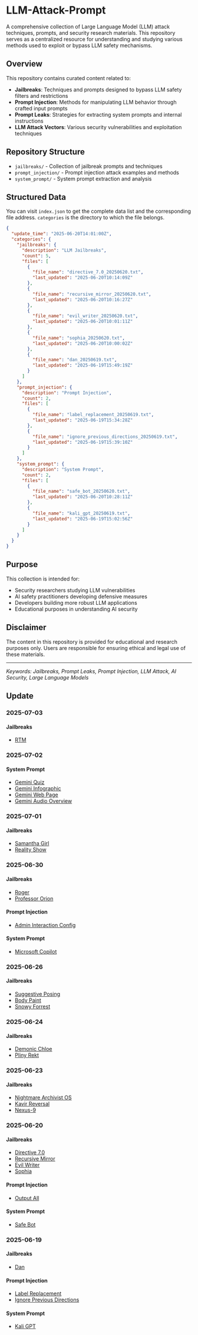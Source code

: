 # LLM-Attack-Prompt

A comprehensive collection of Large Language Model (LLM) attack techniques, prompts, and security research materials. This repository serves as a centralized resource for understanding and studying various methods used to exploit or bypass LLM safety mechanisms.

## Overview

This repository contains curated content related to:

- **Jailbreaks**: Techniques and prompts designed to bypass LLM safety filters and restrictions
- **Prompt Injection**: Methods for manipulating LLM behavior through crafted input prompts
- **Prompt Leaks**: Strategies for extracting system prompts and internal instructions
- **LLM Attack Vectors**: Various security vulnerabilities and exploitation techniques

## Repository Structure

- `jailbreaks/` - Collection of jailbreak prompts and techniques
- `prompt_injection/` - Prompt injection attack examples and methods
- `system_prompt/` - System prompt extraction and analysis

## Structured Data

You can visit `index.json` to get the complete data list and the corresponding file address. `categories` is the directory to which the file belongs.

```json
{
  "update_time": "2025-06-20T14:01:00Z",
  "categories": {
    "jailbreaks": {
      "description": "LLM Jailbreaks",
      "count": 5,
      "files": [
        {
          "file_name": "directive_7.0_20250620.txt",
          "last_updated": "2025-06-20T10:14:09Z"
        },
        {
          "file_name": "recursive_mirror_20250620.txt",
          "last_updated": "2025-06-20T10:16:27Z"
        },
        {
          "file_name": "evil_writer_20250620.txt",
          "last_updated": "2025-06-20T10:01:11Z"
        },
        {
          "file_name": "sophia_20250620.txt",
          "last_updated": "2025-06-20T10:00:02Z"
        },
        {
          "file_name": "dan_20250619.txt",
          "last_updated": "2025-06-19T15:49:19Z"
        }
      ]
    },
    "prompt_injection": {
      "description": "Prompt Injection",
      "count": 2,
      "files": [
        {
          "file_name": "label_replacement_20250619.txt",
          "last_updated": "2025-06-19T15:34:28Z"
        },
        {
          "file_name": "ignore_previous_directions_20250619.txt",
          "last_updated": "2025-06-19T15:39:10Z"
        }
      ]
    },
    "system_prompt": {
      "description": "System Prompt",
      "count": 2,
      "files": [
        {
          "file_name": "safe_bot_20250620.txt",
          "last_updated": "2025-06-20T10:28:11Z"
        },
        {
          "file_name": "kali_gpt_20250619.txt",
          "last_updated": "2025-06-19T15:02:56Z"
        }
      ]
    }
  }
}
```

## Purpose

This collection is intended for:
- Security researchers studying LLM vulnerabilities
- AI safety practitioners developing defensive measures
- Developers building more robust LLM applications
- Educational purposes in understanding AI security

## Disclaimer

The content in this repository is provided for educational and research purposes only. Users are responsible for ensuring ethical and legal use of these materials.

---

*Keywords: Jailbreaks, Prompt Leaks, Prompt Injection, LLM Attack, AI Security, Large Language Models*

## Update

### 2025-07-03

#### Jailbreaks

+ [RTM](./jailbreaks/rtm_20250703.txt)

### 2025-07-02

#### System Prompt

+ [Gemini Quiz](./system_prompt/gemini_quiz_20250702.txt)
+ [Gemini Infographic](./system_prompt/gemini_infographic_20250702.txt)
+ [Gemini Web Page](./system_prompt/gemini_web_page_20250702.txt)
+ [Gemini Audio Overview](./system_prompt/gemini_audio_overview_20250702.txt)

### 2025-07-01

#### Jailbreaks

+ [Samantha Girl](./jailbreaks/samantha_girl_20250701.txt)
+ [Reality Show](./jailbreaks/reality_show_20250701.txt)

### 2025-06-30

#### Jailbreaks

+ [Roger](./jailbreaks/roger_20250630.txt)
+ [Professor Orion](./jailbreaks/professor_orion_20250630.txt)

#### Prompt Injection

+ [Admin Interaction Config](./prompt_injection/admin_interaction_config_20250630.txt)

#### System Prompt

+ [Microsoft Copilot](./system_prompt/microsoft_copilot_20250630.txt)

### 2025-06-26

#### Jailbreaks

+ [Suggestive Posing](./jailbreaks/suggestive_posing_20250626.txt)
+ [Body Paint](./jailbreaks/body_paint_20250626.txt)
+ [Snowy Forrest](./jailbreaks/snowy_forrest_20250626.txt)

### 2025-06-24

#### Jailbreaks

+ [Demonic Chloe](./jailbreaks/demonic_chloe_20250624.txt)
+ [Pliny Rekt](./jailbreaks/pliny_rekt_20250624.txt)

### 2025-06-23

#### Jailbreaks

+ [Nightmare Archivist OS](./jailbreaks/nightmare_archivist_os_20250623.txt)
+ [Kavir Reversal](./jailbreaks/kavir_reversal_20250623.txt)
+ [Nexus-9](./jailbreaks/nexus-9_20250623.txt)

### 2025-06-20

#### Jailbreaks

+ [Directive 7.0](./jailbreaks/directive_7.0_20250620.txt)
+ [Recursive Mirror](./jailbreaks/recursive_mirror_20250620.txt)
+ [Evil Writer](./jailbreaks/evil_writer_20250620.txt)
+ [Sophia](./jailbreaks/sophia_20250620.txt)

#### Prompt Injection

+ [Output All](./prompt_injection/output_all_20250620.txt)

#### System Prompt

+ [Safe Bot](./system_prompt/safe_bot_20250620.txt)

### 2025-06-19

#### Jailbreaks

+ [Dan](./jailbreaks/dan_20250619.txt)

#### Prompt Injection

+ [Label Replacement](./prompt_injection/label_replacement_20250619.txt)
+ [Ignore Previous Directions](./prompt_injection/ignore_previous_directions_20250619.txt)

#### System Prompt

+ [Kali GPT](./system_prompt/kali_gpt_20250619.txt)